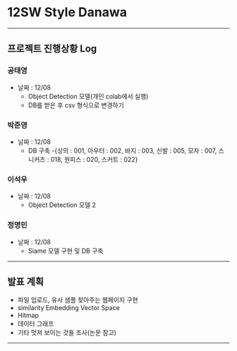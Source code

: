 # 12SW **Style Danawa** 
----
## 프로젝트 진행상황 Log 

### 공태영
- 날짜 : 12/08
  - Object Detection 모델(개인 colab에서 실행)
  - DB를 받은 후 csv 형식으로 변경하기

### 박준영
- 날짜 : 12/08
  - DB 구축 
    -{상의 : 001, 아우터 : 002, 바지 : 003, 신발 : 005, 모자 : 007, 스니커즈 : 018, 원피스 : 020, 스커트 : 022} 

### 이석우
- 날짜 : 12/08 
  - Object Detection 모델 2

### 정명민
- 날짜 : 12/08
  - Siame 모델 구현 및 DB 구축 

----
## 발표 계획
- 파일 업로드, 유사 샘플 찾아주는 웹페이지 구현
- similarity Embedding Vector Space
- Hitmap
- 데이터 그래프
- 기타 멋져 보이는 것들 조사(논문 참고)

---


